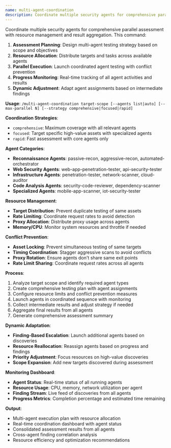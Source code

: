 ```yaml
---
name: multi-agent-coordination
description: Coordinate multiple security agents for comprehensive parallel assessment
---
```


Coordinate multiple security agents for comprehensive parallel assessment with resource management and result aggregation. This command:

1. **Assessment Planning**: Design multi-agent testing strategy based on scope and objectives
2. **Resource Allocation**: Distribute targets and tasks across available agents
3. **Parallel Execution**: Launch coordinated agent testing with conflict prevention
4. **Progress Monitoring**: Real-time tracking of all agent activities and results
5. **Dynamic Adjustment**: Adapt agent assignments based on intermediate findings

**Usage**: `/multi-agent-coordination target-scope [--agents list|auto] [--max-parallel N] [--strategy comprehensive|focused|rapid]`

**Coordination Strategies**:
- `comprehensive`: Maximum coverage with all relevant agents
- `focused`: Target specific high-value assets with specialized agents
- `rapid`: Fast assessment with core agents only

**Agent Categories**:
- **Reconnaissance Agents**: passive-recon, aggressive-recon, automated-orchestrator
- **Web Security Agents**: web-app-penetration-tester, api-security-tester
- **Infrastructure Agents**: penetration-tester, network-scanner, cloud-auditor
- **Code Analysis Agents**: security-code-reviewer, dependency-scanner
- **Specialized Agents**: mobile-app-scanner, iot-security-tester

**Resource Management**:
- **Target Distribution**: Prevent duplicate testing of same assets
- **Rate Limiting**: Coordinate request rates to avoid detection
- **Proxy Allocation**: Distribute proxy usage across agents
- **Memory/CPU**: Monitor system resources and throttle if needed

**Conflict Prevention**:
- **Asset Locking**: Prevent simultaneous testing of same targets
- **Timing Coordination**: Stagger aggressive scans to avoid conflicts
- **Proxy Rotation**: Ensure agents don't share same exit points
- **Rate Limit Sharing**: Coordinate request rates across all agents

**Process**:
1. Analyze target scope and identify required agent types
2. Create comprehensive testing plan with agent assignments
3. Configure resource limits and conflict prevention measures
4. Launch agents in coordinated sequence with monitoring
5. Collect intermediate results and adjust strategy if needed
6. Aggregate final results from all agents
7. Generate comprehensive assessment summary

**Dynamic Adaptation**:
- **Finding-Based Escalation**: Launch additional agents based on discoveries
- **Resource Reallocation**: Reassign agents based on progress and findings
- **Priority Adjustment**: Focus resources on high-value discoveries
- **Scope Expansion**: Add new targets discovered during assessment

**Monitoring Dashboard**:
- **Agent Status**: Real-time status of all running agents
- **Resource Usage**: CPU, memory, network utilization per agent
- **Finding Stream**: Live feed of discoveries from all agents
- **Progress Metrics**: Completion percentage and estimated time remaining

**Output**:
- Multi-agent execution plan with resource allocation
- Real-time coordination dashboard with agent status
- Consolidated assessment results from all agents
- Cross-agent finding correlation analysis
- Resource efficiency and optimization recommendations